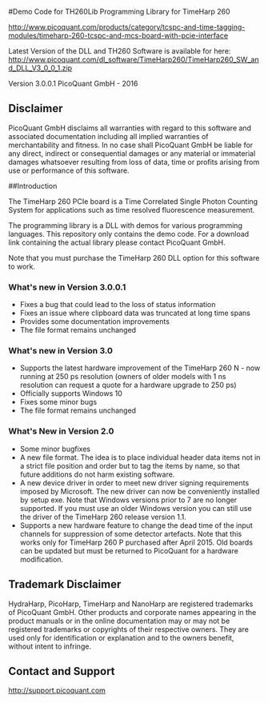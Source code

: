 #Demo Code for TH260Lib Programming Library for TimeHarp 260

http://www.picoquant.com/products/category/tcspc-and-time-tagging-modules/timeharp-260-tcspc-and-mcs-board-with-pcie-interface

Latest Version of the DLL and TH260 Software is available for here: http://www.picoquant.com/dl_software/TimeHarp260/TimeHarp260_SW_and_DLL_V3_0_0_1.zip

Version 3.0.0.1
PicoQuant GmbH - 2016

## Disclaimer

PicoQuant GmbH disclaims all warranties with regard to this software and associated documentation including all implied warranties of merchantability and fitness. In no case shall PicoQuant GmbH be liable for any direct, indirect or consequential damages or any material or immaterial damages whatsoever resulting from loss of data, time or profits arising from use or performance of this software.

##Introduction

The TimeHarp 260 PCIe board is a Time Correlated Single Photon Counting System for applications such as time resolved fluorescence measurement.

The programming library is a DLL with demos for various programming languages. This repository only contains the demo code. For a download link containing the actual library please contact PicoQuant GmbH.

Note that you must purchase the TimeHarp 260 DLL option for this software to work.


### What's new in Version 3.0.0.1

- Fixes a bug that could lead to the loss of status information
- Fixes an issue where clipboard data was truncated at long time spans
- Provides some documentation improvements
- The file format remains unchanged 

### What's new in Version 3.0

- Supports the latest hardware improvement of the TimeHarp 260 N - 
  now running at 250 ps resolution (owners of older models with 
  1 ns resolution can request a quote for a hardware upgrade to 250 ps) 
- Officially supports Windows 10 
- Fixes some minor bugs 
- The file format remains unchanged 

### What's New in Version 2.0
 
- Some minor bugfixes 
- A new file format. The idea is to place individual header data items not 
  in a strict file position and order but to tag the items by name, so that 
  future additions do not harm existing software. 
- A new device driver in order to meet new driver signing requirements imposed 
  by Microsoft. The new driver can now be conveniently installed by setup exe. 
  Note that Windows versions prior to 7 are no longer supported. If you must 
  use an older Windows version you can still use the driver of the TimeHarp 
  260 release version 1.1. 
- Supports a new hardware feature to change the dead time of the input 
  channels for suppression of some detector artefacts. Note that this works 
  only for TimeHarp 260 P purchased after April 2015. Old boards can be 
  updated but must be returned to PicoQuant for a hardware modification. 

## Trademark Disclaimer

HydraHarp, PicoHarp, TimeHarp and NanoHarp are registered trademarks of PicoQuant GmbH. Other products and corporate names appearing in the product manuals or in the online documentation may or may not be registered trademarks or copyrights of their respective owners. They are used only for identification or explanation and to the owners benefit, without intent to infringe.


## Contact and Support
http://support.picoquant.com
